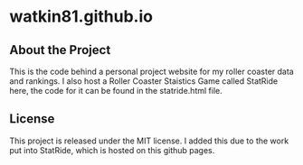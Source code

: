 # watkin81.github.io
## About the Project
This is the code behind a personal project website for my roller coaster data and rankings.
I also host a Roller Coaster Staistics Game called StatRide here, the code for it can be found in the statride.html file.

## License
This project is released under the MIT license.
I added this due to the work put into StatRide, which is hosted on this github pages.
